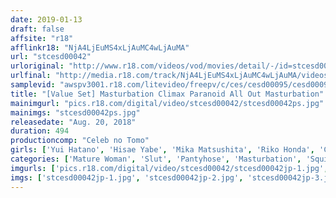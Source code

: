 ```yaml
---
date: 2019-01-13
draft: false
affsite: "r18"
afflinkr18: "NjA4LjEuMS4xLjAuMC4wLjAuMA"
url: "stcesd00042"
urloriginal: "http://www.r18.com/videos/vod/movies/detail/-/id=stcesd00042"
urlfinal: "http://media.r18.com/track/NjA4LjEuMS4xLjAuMC4wLjAuMA/videos/vod/movies/detail/-/id=stcesd00042"
samplevid: "awspv3001.r18.com/litevideo/freepv/c/ces/cesd00095/cesd00095_dmb_w.mp4"
title: "[Value Set] Masturbation Climax Paranoid All Out Masturbation"
mainimgurl: "pics.r18.com/digital/video/stcesd00042/stcesd00042ps.jpg"
mainimgs: "stcesd00042ps.jpg"
releasedate: "Aug. 20, 2018"
duration: 494
productioncomp: "Celeb no Tomo"
girls: ['Yui Hatano', 'Hisae Yabe', 'Mika Matsushita', 'Riko Honda', 'Cocoa Aisu', 'Maya Kawamura', 'Ichigo Aoi', 'An Koshi', 'Yuka Tachibana', 'Suzu Ichinose']
categories: ['Mature Woman', 'Slut', 'Pantyhose', 'Masturbation', 'Squirting', 'Hi-Def', 'Set Items']
imgurls: ['pics.r18.com/digital/video/stcesd00042/stcesd00042jp-1.jpg', 'pics.r18.com/digital/video/stcesd00042/stcesd00042jp-2.jpg', 'pics.r18.com/digital/video/stcesd00042/stcesd00042jp-3.jpg', 'pics.r18.com/digital/video/stcesd00042/stcesd00042jp-4.jpg', 'pics.r18.com/digital/video/stcesd00042/stcesd00042jp-5.jpg', 'pics.r18.com/digital/video/stcesd00042/stcesd00042jp-6.jpg', 'pics.r18.com/digital/video/stcesd00042/stcesd00042jp-7.jpg', 'pics.r18.com/digital/video/stcesd00042/stcesd00042jp-8.jpg', 'pics.r18.com/digital/video/stcesd00042/stcesd00042jp-9.jpg', 'pics.r18.com/digital/video/stcesd00042/stcesd00042jp-10.jpg', 'pics.r18.com/digital/video/stcesd00042/stcesd00042jp-11.jpg', 'pics.r18.com/digital/video/stcesd00042/stcesd00042jp-12.jpg', 'pics.r18.com/digital/video/stcesd00042/stcesd00042jp-13.jpg', 'pics.r18.com/digital/video/stcesd00042/stcesd00042jp-14.jpg', 'pics.r18.com/digital/video/stcesd00042/stcesd00042jp-15.jpg', 'pics.r18.com/digital/video/stcesd00042/stcesd00042jp-16.jpg', 'pics.r18.com/digital/video/stcesd00042/stcesd00042jp-17.jpg', 'pics.r18.com/digital/video/stcesd00042/stcesd00042jp-18.jpg', 'pics.r18.com/digital/video/stcesd00042/stcesd00042jp-19.jpg', 'pics.r18.com/digital/video/stcesd00042/stcesd00042jp-20.jpg']
imgs: ['stcesd00042jp-1.jpg', 'stcesd00042jp-2.jpg', 'stcesd00042jp-3.jpg', 'stcesd00042jp-4.jpg', 'stcesd00042jp-5.jpg', 'stcesd00042jp-6.jpg', 'stcesd00042jp-7.jpg', 'stcesd00042jp-8.jpg', 'stcesd00042jp-9.jpg', 'stcesd00042jp-10.jpg', 'stcesd00042jp-11.jpg', 'stcesd00042jp-12.jpg', 'stcesd00042jp-13.jpg', 'stcesd00042jp-14.jpg', 'stcesd00042jp-15.jpg', 'stcesd00042jp-16.jpg', 'stcesd00042jp-17.jpg', 'stcesd00042jp-18.jpg', 'stcesd00042jp-19.jpg', 'stcesd00042jp-20.jpg']
---
```

